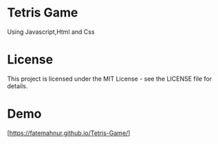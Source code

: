 # Tetris Game 
Using Javascript,Html and Css

# License
This project is licensed under the MIT License - see the LICENSE file for details.

# Demo
[https://fatemahnur.github.io/Tetris-Game/]

